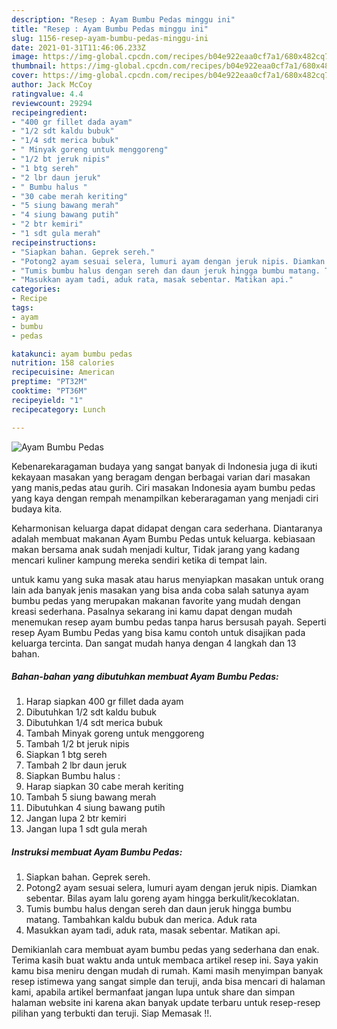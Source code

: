 ```yaml
---
description: "Resep : Ayam Bumbu Pedas minggu ini"
title: "Resep : Ayam Bumbu Pedas minggu ini"
slug: 1156-resep-ayam-bumbu-pedas-minggu-ini
date: 2021-01-31T11:46:06.233Z
image: https://img-global.cpcdn.com/recipes/b04e922eaa0cf7a1/680x482cq70/ayam-bumbu-pedas-foto-resep-utama.jpg
thumbnail: https://img-global.cpcdn.com/recipes/b04e922eaa0cf7a1/680x482cq70/ayam-bumbu-pedas-foto-resep-utama.jpg
cover: https://img-global.cpcdn.com/recipes/b04e922eaa0cf7a1/680x482cq70/ayam-bumbu-pedas-foto-resep-utama.jpg
author: Jack McCoy
ratingvalue: 4.4
reviewcount: 29294
recipeingredient:
- "400 gr fillet dada ayam"
- "1/2 sdt kaldu bubuk"
- "1/4 sdt merica bubuk"
- " Minyak goreng untuk menggoreng"
- "1/2 bt jeruk nipis"
- "1 btg sereh"
- "2 lbr daun jeruk"
- " Bumbu halus "
- "30 cabe merah keriting"
- "5 siung bawang merah"
- "4 siung bawang putih"
- "2 btr kemiri"
- "1 sdt gula merah"
recipeinstructions:
- "Siapkan bahan. Geprek sereh."
- "Potong2 ayam sesuai selera, lumuri ayam dengan jeruk nipis. Diamkan sebentar. Bilas ayam lalu goreng ayam hingga berkulit/kecoklatan."
- "Tumis bumbu halus dengan sereh dan daun jeruk hingga bumbu matang. Tambahkan kaldu bubuk dan merica. Aduk rata"
- "Masukkan ayam tadi, aduk rata, masak sebentar. Matikan api."
categories:
- Recipe
tags:
- ayam
- bumbu
- pedas

katakunci: ayam bumbu pedas 
nutrition: 158 calories
recipecuisine: American
preptime: "PT32M"
cooktime: "PT36M"
recipeyield: "1"
recipecategory: Lunch

---
```



![Ayam Bumbu Pedas](https://img-global.cpcdn.com/recipes/b04e922eaa0cf7a1/680x482cq70/ayam-bumbu-pedas-foto-resep-utama.jpg)

Kebenarekaragaman budaya yang sangat banyak di Indonesia juga di ikuti kekayaan masakan yang beragam dengan berbagai varian dari masakan yang manis,pedas atau gurih. Ciri masakan Indonesia ayam bumbu pedas yang kaya dengan rempah menampilkan keberaragaman yang menjadi ciri budaya kita.




Keharmonisan keluarga dapat didapat dengan cara sederhana. Diantaranya adalah membuat makanan Ayam Bumbu Pedas untuk keluarga. kebiasaan makan bersama anak sudah menjadi kultur, Tidak jarang yang kadang mencari kuliner kampung mereka sendiri ketika di tempat lain.

untuk kamu yang suka masak atau harus menyiapkan masakan untuk orang lain ada banyak jenis masakan yang bisa anda coba salah satunya ayam bumbu pedas yang merupakan makanan favorite yang mudah dengan kreasi sederhana. Pasalnya sekarang ini kamu dapat dengan mudah menemukan resep ayam bumbu pedas tanpa harus bersusah payah.
Seperti resep Ayam Bumbu Pedas yang bisa kamu contoh untuk disajikan pada keluarga tercinta. Dan sangat mudah hanya dengan 4 langkah dan 13 bahan.


<!--inarticleads1-->

##### Bahan-bahan yang dibutuhkan membuat Ayam Bumbu Pedas:

1. Harap siapkan 400 gr fillet dada ayam
1. Dibutuhkan 1/2 sdt kaldu bubuk
1. Dibutuhkan 1/4 sdt merica bubuk
1. Tambah  Minyak goreng untuk menggoreng
1. Tambah 1/2 bt jeruk nipis
1. Siapkan 1 btg sereh
1. Tambah 2 lbr daun jeruk
1. Siapkan  Bumbu halus :
1. Harap siapkan 30 cabe merah keriting
1. Tambah 5 siung bawang merah
1. Dibutuhkan 4 siung bawang putih
1. Jangan lupa 2 btr kemiri
1. Jangan lupa 1 sdt gula merah




<!--inarticleads2-->

##### Instruksi membuat  Ayam Bumbu Pedas:

1. Siapkan bahan. Geprek sereh.
1. Potong2 ayam sesuai selera, lumuri ayam dengan jeruk nipis. Diamkan sebentar. Bilas ayam lalu goreng ayam hingga berkulit/kecoklatan.
1. Tumis bumbu halus dengan sereh dan daun jeruk hingga bumbu matang. Tambahkan kaldu bubuk dan merica. Aduk rata
1. Masukkan ayam tadi, aduk rata, masak sebentar. Matikan api.




Demikianlah cara membuat ayam bumbu pedas yang sederhana dan enak. Terima kasih buat waktu anda untuk membaca artikel resep ini. Saya yakin kamu bisa meniru dengan mudah di rumah. Kami masih menyimpan banyak resep istimewa yang sangat simple dan teruji, anda bisa mencari di halaman kami, apabila artikel bermanfaat jangan lupa untuk share dan simpan halaman website ini karena akan banyak update terbaru untuk resep-resep pilihan yang terbukti dan teruji. Siap Memasak !!. 
